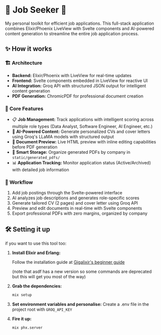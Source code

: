 # 🚀 Job Seeker 🎯

My personal toolkit for efficient job applications. This full-stack application combines Elixir/Phoenix LiveView with Svelte components and AI-powered content generation to streamline the entire job application process.

## ✨ How it works

### 🏗️ **Architecture**
*   **Backend:** Elixir/Phoenix with LiveView for real-time updates
*   **Frontend:** Svelte components embedded in LiveView for reactive UI
*   **AI Integration:** Groq API with structured JSON output for intelligent content generation
*   **PDF Generation:** ChromicPDF for professional document creation

### 🎯 **Core Features**
*   📋 **Job Management:** Track applications with intelligent scoring across multiple role types (Data Analyst, Software Engineer, AI Engineer, etc.)
*   🤖 **AI-Powered Content:** Generate personalized CVs and cover letters using Groq's LLaMA models with structured output
*   📄 **Document Preview:** Live HTML preview with inline editing capabilities before PDF generation
*   💾 **Smart Storage:** Organize generated PDFs by company in `static/generated_pdfs/`
*   📊 **Application Tracking:** Monitor application status (Active/Archived) with detailed job information

### 🔄 **Workflow**
1. Add job postings through the Svelte-powered interface
2. AI analyzes job descriptions and generates role-specific scores
3. Generate tailored CV (2 pages) and cover letter using Groq API
4. Preview and edit documents in real-time with Svelte components
5. Export professional PDFs with zero margins, organized by company

## 🛠️ Setting it up

if you want to use this tool too:

1. **Install Elixir and Erlang:**
   
   Follow the installation guide at [Gigalixir's beginner guide](https://www.gigalixir.com/blog/a-beginners-guide-to-installing-elixir-with-asdf/)
   
   (note that asdf has a new version so some commands are deprecated but this will get you most of the way)

2. **Grab the dependencies:**
   ```bash
   mix setup
   ```

3. **Set environment variables and personalise:**
   Create a .env file in the project root with `GROQ_API_KEY`

4. **Fire it up:**
   ```bash
   mix phx.server
   ```



